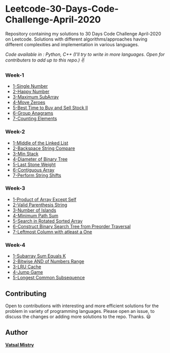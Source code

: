 # Leetcode-30-Days-Code-Challenge-April-2020

Repository containing my solutions to 30 Days Code Challenge April-2020 on Leetcode. Solutions with different algorithms/approaches having different complexities and implementation in various languages.

*Code available in : Python, C++ (I'll try to write in more languages. Open for contributers to add up to this repo.)* :v:


### Week-1

* [1-Single Number](Week1/1%20-%20Single%20Number)
* [2-Happy Number](Week1/2%20-%20Happy%20Number)
* [3-Maximum SubArray](Week1/3%20-%20Maximum%20SubArray)
* [4-Move Zeroes](Week1/4%20-%20Move%20Zeroes)
* [5-Best Time to Buy and Sell Stock II](Week1/5%20-%20Best%20Time%20to%20Buy%20and%20Sell%20Stock%20II)
* [6-Group Anagrams](Week1/6%20-%20Group%20Anagrams)
* [7-Counting Elements](Week1/7%20-%20Counting%20Elements)


### Week-2

* [1-Middle of the Linked List](Week2/1%20-%20Middle%20of%20the%20Linked%20List)
* [2-Backspace String Compare](Week2/2%20-%20Backspace%20String%20Compare)
* [3-Min Stack](Week2/3%20-%20Min%20Stack)
* [4-Diameter of Binary Tree](Week2/4%20-%20Diameter%20of%20Binary%20Tree)
* [5-Last Stone Weight](Week2/5%20-%20Last%20Stone%20Weight)
* [6-Contiguous Array](Week2/6%20-%20Contiguous%20Array)
* [7-Perform String Shifts](Week2/7%20-%20Perform%20String%20Shifts)


### Week-3

* [1-Product of Array Except Self](Week3/1%20-%20Product%20of%20Array%20Except%20Self)
* [2-Valid Parenthesis String](Week3/2%20-%20Valid%20Parenthesis%20String)
* [3-Number of Islands](Week3/3%20-%20Number%20of%20Islands)
* [4-Minimum Path Sum](Week3/4%20-%20Minimum%20Path%20Sum)
* [5-Search in Rotated Sorted Array](Week3/5%20-%20Search%20in%20Rotated%20Sorted%20Array)
* [6-Construct Binary Search Tree from Preorder Traversal](Week3/6%20-%20Construct%20Binary%20Search%20Tree%20from%20Preorder%20Traversal)
* [7-Leftmost Column with atleast a One](Week3/7%20-%20Leftmost%20Column%20with%20atleast%20a%20One)


### Week-4

* [1-Subarray Sum Equals K](Week4/1%20-%20Subarray%20Sum%20Equals%20K)
* [2-Bitwise AND of Numbers Range](Week4/2%20-%20Bitwise%20AND%20of%20Numbers%20Range)
* [3-LRU Cache](Week4/3%20-%20LRU%20Cache)
* [4-Jump Game](Week4/4%20-%20Jump%20Game)
* [5-Longest Common Subsequence](Week4/5%20-%20Longest%20Common%20Subsequence)





## Contributing

Open to contributions with interesting and more efficient solutions for the problem in variety of programming languages. Please open an issue, to discuss the changes or adding more solutions to the repo. Thanks. :smiley:


## Author

[**Vatsal Mistry**](https://mistryvatsal.github.io)